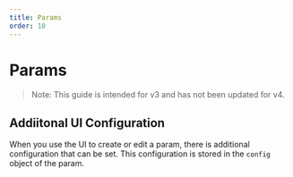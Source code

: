 ```yaml
---
title: Params
order: 10
---
```


# Params

> Note: This guide is intended for v3 and has not been updated for v4.

## Addiitonal UI Configuration

When you use the UI to create or edit a param, there is additional configuration that can be set. This configuration is stored in the `config` object of the param.
